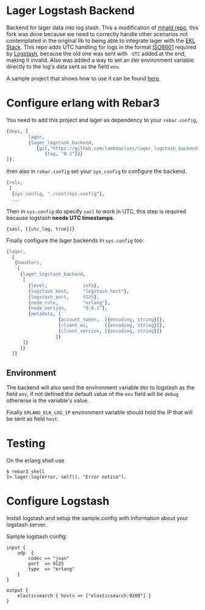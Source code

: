 Lager Logstash Backend
======================

Backend for lager data into log stash. This a modification of [mhald repo],
this fork was done because we need to correctly handle other scenarios
not contemplated in the original lib to being able to integrate lager with the
[EKL Stack]. This repo adds UTC handling for logs in the format [ISO8601]
required by [Logstash], because the old one was sent  with ` UTC` added
at the end, making it invalid. Also was added a way to set  an `ENV`
environment variable directly to the log's data sent as the field `env`.

A sample project that shows how to use it can be found
[here](https://github.com/lambdaclass/erlang_log_to_kibana_example/).


# Configure erlang with Rebar3
You need to add this project and lager as dependency to your `rebar.config`,
~~~erlang
{deps, [
        lager,
        {lager_logstash_backend,
           {git,"https://github.com/lambdaclass/lager_logstash_backend",
              {tag, "0.1"}}}
]}.
~~~

then also in `rebar.config` set your `sys_config` to configure
the backend.

~~~erlang
{relx,
 [
  {sys_config, "./conf/sys.config"},
  ...
~~~

Then in `sys.config` do specify `sasl` to work in UTC, this
step is required because logstash **needs UTC timestamps**.
~~~
{sasl, [{utc_log, true}]}
~~~

Finally configure the lager backends in `sys.config` too:

~~~erlang
{lager,
  [
   {handlers,
    [
     {lager_logstash_backend,
      [
        {level,             info},
        {logstash_host,     "logstash_host"},
        {logstash_port,     9125},
        {node_role,         "erlang"},
        {node_version,      "0.0.1"},
        {metadata, [
                   {account_token,  [{encoding, string}]},
                   {client_os,      [{encoding, string}]},
                   {client_version, [{encoding, string}]}
                  ]}
      ]}
     ]}
  ]}
~~~

## Environment
The backend will also send the environment variable `ENV` to logstash
as the field `env`, if not defined the default value of the `env` 
field will be `debug` otherwise is the variable's value.

Finally `ERLANG_ELK_LOG_IP` environment variable should hold the IP
that will be sent as field `host`.

# Testing

On the erlang shell use

```
$ rebar3 shell
1> lager:log(error, self(), "Error notice").
```

# Configure Logstash
Install logstash and setup the sample.config with information about your logstash server.

Sample logstash config:

```
input {
    udp  {
        codec => "json"
        port  => 9125
        type  => "erlang"
    }
}

output {
    elasticsearch { hosts => ["elasticsearch:9200"] }
}
```


[mhald repo]: https://github.com/mhald/lager_logstash_backend
[EKL Stack]: https://www.elastic.co/elk-stack
[Logstash]: https://www.elastic.co/products/logstash
[ISO8601]: https://en.wikipedia.org/wiki/ISO_8601
